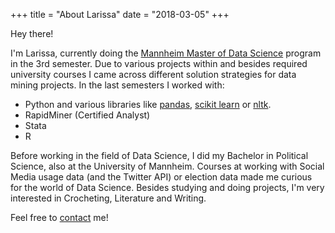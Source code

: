 +++
title = "About Larissa"
date = "2018-03-05"
+++

Hey there!

I'm Larissa, currently doing the [Mannheim Master of Data Science](http://www.wim.uni-mannheim.de/de/fakultaet/studiengaenge/msc-in-data-science/) program in the 3rd semester. Due to various projects within and besides required university courses I came across different solution strategies for data mining projects. In the last semesters I worked with: 

+ Python and various libraries like [pandas](https://pandas.pydata.org/), [scikit learn](http://scikit-learn.org/stable/) or [nltk](https://www.nltk.org/).
+ RapidMiner (Certified Analyst)
+ Stata
+ R

Before working in the field of Data Science, I did my Bachelor in Political Science, also at the University of Mannheim. Courses at working with Social Media usage data (and the Twitter API) or election data made me curious for the world of Data Science. Besides studying and doing projects, I'm very interested in Crocheting, Literature and Writing. 

Feel free to [contact](/contact/) me!